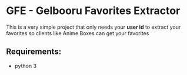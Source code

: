 # GFE - Gelbooru Favorites Extractor

This is a very simple project that only needs your **user id** to extract your favorites so clients like Anime Boxes can get your favorites

## Requirements:
- python 3
